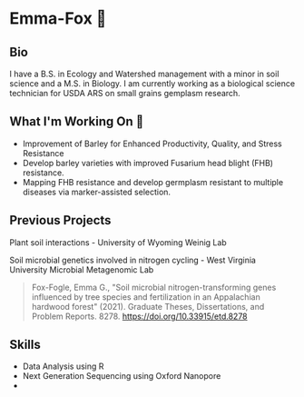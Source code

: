 # Emma-Fox :ear_of_rice:

## Bio
I have a B.S. in Ecology and Watershed management with a minor in soil science and a M.S. in Biology.
I am currently working as a biological science technician for USDA ARS on small grains gemplasm research. 

## What I'm Working On :test_tube:

* Improvement of Barley for Enhanced Productivity, Quality, and Stress Resistance
* Develop barley varieties with improved Fusarium head blight (FHB) resistance.
* Mapping FHB resistance and develop germplasm resistant to multiple diseases via marker-assisted selection.

## Previous Projects
Plant soil interactions - University of Wyoming Weinig Lab

Soil microbial genetics involved in nitrogen cycling - West Virginia University Microbial Metagenomic Lab
>Fox-Fogle, Emma G., "Soil microbial nitrogen-transforming genes influenced by tree species and fertilization in an Appalachian hardwood forest" (2021). Graduate Theses, Dissertations, and Problem Reports. 8278.
https://doi.org/10.33915/etd.8278

## Skills 
* Data Analysis using R
* Next Generation Sequencing using Oxford Nanopore
* 
